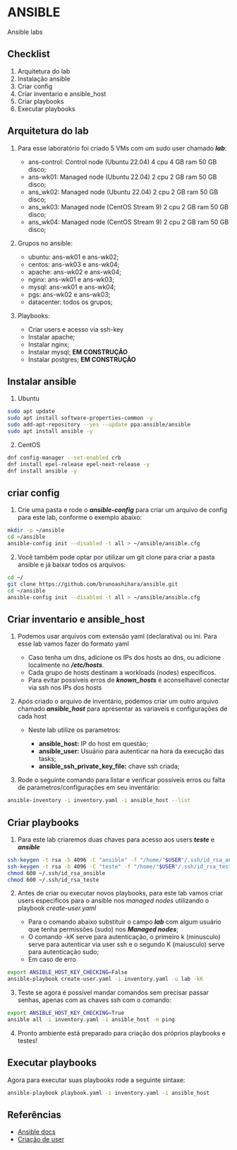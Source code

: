 # ANSIBLE

Ansible labs

## Checklist

1. Arquitetura do lab
2. Instalação ansible
3. Criar config
4. Criar inventario e ansible_host
5. Criar playbooks
6. Executar playbooks

## Arquitetura do lab

1. Para esse laboratório foi criado 5 VMs com um sudo user chamado ***lab***:

   + ans-control: Control node (Ubuntu 22.04) 4 cpu 4 GB ram 50 GB disco;
   + ans-wk01: Managed node (Ubuntu 22.04) 2 cpu 2 GB ram 50 GB disco;
   + ans_wk02: Managed node (Ubuntu 22.04) 2 cpu 2 GB ram 50 GB disco;
   + ans_wk03: Managed node (CentOS Stream 9) 2 cpu 2 GB ram 50 GB disco;
   + ans_wk04: Managed node (CentOS Stream 9) 2 cpu 2 GB ram 50 GB disco;

2. Grupos no ansible:

   + ubuntu: ans-wk01 e ans-wk02;
   + centos: ans-wk03 e ans-wk04;
   + apache: ans-wk02 e ans-wk04;
   + nginx: ans-wk01 e ans-wk03;
   + mysql: ans-wk01 e ans-wk04;
   + pgs: ans-wk02 e ans-wk03;
   + datacenter: todos os grupos;

3. Playbooks:

   + Criar users e acesso via ssh-key
   + Instalar apache;
   + Instalar nginx;
   + Instalar mysql; **EM CONSTRUÇÃO**
   + Instalar postgres; **EM CONSTRUÇÃO**

## Instalar ansible

1. Ubuntu

```bash
sudo apt update
sudo apt install software-properties-common -y
sudo add-apt-repository --yes --update ppa:ansible/ansible
sudo apt install ansible -y
```

2. CentOS

```bash
dnf config-manager --set-enabled crb
dnf install epel-release epel-next-release -y
dnf install ansible -y
```

## criar config

1. Crie uma pasta e rode o ***ansible-config*** para criar um arquivo de config para este lab, conforme o exemplo abaixo:

```bash
mkdir -p ~/ansible
cd ~/ansible
ansible-config init --disabled -t all > ~/ansible/ansible.cfg
```

2. Você também pode optar por utilizar um git clone para criar a pasta ansible e já baixar todos os arquivos:

```bash
cd ~/
git clone https://github.com/brunoashihara/ansible.git
cd ~/ansible
ansible-config init --disabled -t all > ~/ansible/ansible.cfg
```

## Criar inventario e ansible_host

1. Podemos usar arquivos com extensão yaml (declarativa) ou ini. Para esse lab vamos fazer do formato yaml

   + Caso tenha um dns, adicione os IPs dos hosts ao dns, ou adicione localmente no ***/etc/hosts***.
   + Cada grupo de hosts destinam a workloads (nodes) específicos.
   + Para evitar possíveis erros de ***known_hosts*** é aconselhavel conectar via ssh nos IPs dos hosts

2. Após criado o arquivo de inventário, podemos criar um outro arquivo chamado ***ansible_host*** para apresentar as variaveis e configurações de cada host

   + Neste lab utilize os parametros:

        + **ansible_host:** IP do host em questão;
        + **ansible_user:** Usuário para autenticar na hora da execução das tasks;
        + **ansible_ssh_private_key_file:** chave ssh criada;

3. Rode o seguinte comando para listar e verificar possíveis erros ou falta de parametros/configurações em seu inventário:

```bash
ansible-inventory -i inventory.yaml -i ansible_host --list
```

## Criar playbooks

1. Para este lab criaremos duas chaves para acesso aos users ***teste*** e ***ansible***

```bash
ssh-keygen -t rsa -b 4096 -C "ansible" -f "/home/"$USER"/.ssh/id_rsa_ansible" -q
ssh-keygen -t rsa -b 4096 -C "teste" -f "/home/"$USER"/.ssh/id_rsa_teste" -q
chmod 600 ~/.ssh/id_rsa_ansible
chmod 600 ~/.ssh/id_rsa_teste
```

2. Antes de criar ou executar novos playbooks, para este lab vamos criar users especificos para o ansible nos *managed nodes* utilizando o playbook *create-user.yaml*

   + Para o comando abaixo substituir o campo ***lab*** com algum usuário que tenha permissões (sudo) nos ***Managed nodes***;
   + O comando -kK serve para autenticação, o primeiro k (minusculo) serve para autenticar via user ssh e o segundo K (maiusculo) serve para autenticação sudo;
   + Em caso de erro
```bash
export ANSIBLE_HOST_KEY_CHECKING=False
ansible-playbook create-user.yaml -i inventory.yaml -u lab -kK
```

3. Teste se agora é possível mandar comandos sem precisar passar senhas, apenas com as chaves ssh com o comando:

```bash
export ANSIBLE_HOST_KEY_CHECKING=True
ansible all -i inventory.yaml -i ansible_host -m ping
```

4. Pronto ambiente está preparado para criação dos próprios playbooks e testes!

## Executar playbooks

Agora para executar suas playbooks rode a seguinte sintaxe:

```bash
ansible-playbook playbook.yaml -i inventory.yaml -i ansible_host
```

## Referências

+ [Ansible docs](https://docs.ansible.com/ansible/latest/getting_started/index.html)
+ [Criação de user](https://minimum-viable-automation.com/ansible/use-ansible-to-create-user-accounts-and-setup-ssh-keys/)
